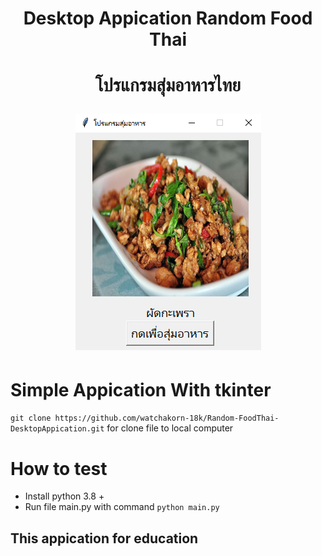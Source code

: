<h1 align="center">Desktop Appication Random Food Thai<h1/>
<p align="center">โปรแกรมสุ่มอาหารไทย</p>
<p align="center"><img src="SampleScreen\Sample_1.png"></p>

# Simple Appication With tkinter

``` git clone https://github.com/watchakorn-18k/Random-FoodThai-DesktopAppication.git ```
for clone file to local computer
# How to test
- Install python 3.8 +
- Run file main.py with command ``` python main.py ```

## This appication for education